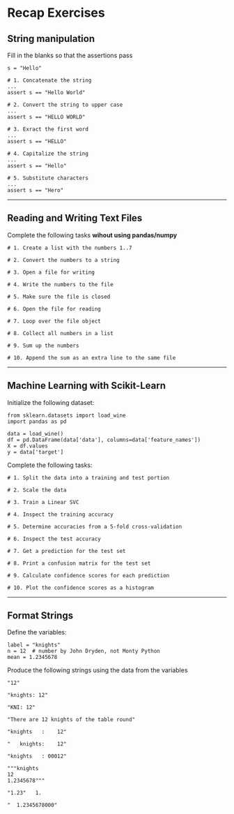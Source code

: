 
# Recap Exercises

## String manipulation

Fill in the blanks so that the assertions pass

    s = "Hello"

    # 1. Concatenate the string
    ...
    assert s == "Hello World"

    # 2. Convert the string to upper case
    ...
    assert s == "HELLO WORLD"

    # 3. Exract the first word
    ...
    assert s == "HELLO"

    # 4. Capitalize the string
    ...
    assert s == "Hello"

    # 5. Substitute characters
    ...
    assert s == "Hero"

----

## Reading and Writing Text Files

Complete the following tasks **wihout using pandas/numpy**

    # 1. Create a list with the numbers 1..7

    # 2. Convert the numbers to a string

    # 3. Open a file for writing

    # 4. Write the numbers to the file

    # 5. Make sure the file is closed

    # 6. Open the file for reading

    # 7. Loop over the file object

    # 8. Collect all numbers in a list

    # 9. Sum up the numbers

    # 10. Append the sum as an extra line to the same file

----

## Machine Learning with Scikit-Learn

Initialize the following dataset:

    from sklearn.datasets import load_wine
    import pandas as pd

    data = load_wine()
    df = pd.DataFrame(data['data'], columns=data['feature_names'])
    X = df.values
    y = data['target']

Complete the following tasks:

    # 1. Split the data into a training and test portion

    # 2. Scale the data

    # 3. Train a Linear SVC

    # 4. Inspect the training accuracy

    # 5. Determine accuracies from a 5-fold cross-validation

    # 6. Inspect the test accuracy

    # 7. Get a prediction for the test set

    # 8. Print a confusion matrix for the test set

    # 9. Calculate confidence scores for each prediction

    # 10. Plot the confidence scores as a histogram


----

## Format Strings

Define the variables:

    label = "knights"
    n = 12  # number by John Dryden, not Monty Python
    mean = 1.2345678

Produce the following strings using the data from the variables

    "12"

    "knights: 12"

    "KNI: 12"

    "There are 12 knights of the table round"

    "knights   :    12"

    "   knights:    12"

    "knights   : 00012"

    """knights
    12
    1.2345678"""

    "1.23"   1.

    "  1.2345678000"

